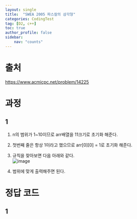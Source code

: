 ```yaml
---
layout: single
title:  "SWEA 2005 파스칼의 삼각형"
categories: CodingTest
tag: [D2, c++]
toc: true
author_profile: false
sidebar:
    nav: "counts"
---
```


# 출처
<https://www.acmicpc.net/problem/14225>



  
  
# 과정
## 1
1. n의 범위가 1~10이므로 arr배열을 11크기로 초기화 해준다.

2. 첫번째 줄은 항상 1이라고 했으므로 arr[0][0] = 1로 초기화 해준다.
3. 규칙을 찾아보면 다음 아래와 같다.  
![image](https://github-production-user-asset-6210df.s3.amazonaws.com/92205960/300457703-293fe06e-14bd-4436-ae30-ce20352278a1.png?X-Amz-Algorithm=AWS4-HMAC-SHA256&X-Amz-Credential=AKIAVCODYLSA53PQK4ZA%2F20240129%2Fus-east-1%2Fs3%2Faws4_request&X-Amz-Date=20240129T124755Z&X-Amz-Expires=300&X-Amz-Signature=68fa62d827c1dc57265b26502470cdb23264cf448cf4b0c8668caefc08298bf7&X-Amz-SignedHeaders=host&actor_id=0&key_id=0&repo_id=659027418)
4. 범위에 맞게 출력해주면 된다.
  



# 정답 코드
## 1
<script src="https://gist.github.com/kghees/02d99f4fd12476df1894554fe472915e.js"></script>
  




